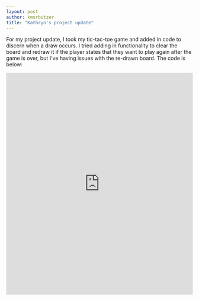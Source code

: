 ```yaml
---
layout: post
author: kmorbitzer
title: "Kathryn's project update"
---
```


For my project update, I took my tic-tac-toe game and added in code to discern when a draw occurs. I tried adding in functionality to clear the board and redraw it if the player states that they want to play again after the game is over, but I've having issues with the re-drawn board.  The code is below:

<iframe src="https://trinket.io/embed/python/cd3525a356" width="100%" height="600" frameborder="0" marginwidth="0" marginheight="0" allowfullscreen></iframe>
